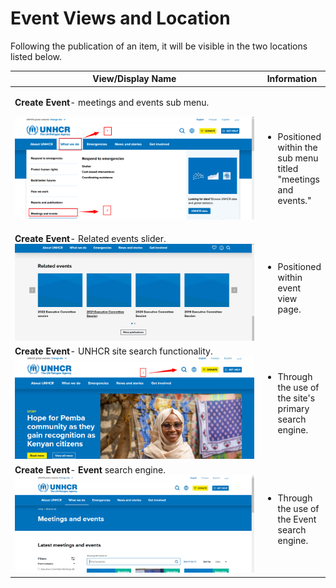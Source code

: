 # Event Views and Location

Following the publication of an item, it will be visible in the two locations listed below.

<table><thead><tr><th width="438">View/Display Name</th><th>Information</th></tr></thead><tbody><tr><td><p><strong>Create Event</strong>- meetings and events sub menu.</p><p><img src="../../../../.gitbook/assets/image (89).png" alt="" data-size="original"></p></td><td><p><br></p><ul><li>Positioned within the sub menu titled "meetings and events."<br></li></ul></td></tr><tr><td><strong>Create Event</strong>- Related events slider.<br><img src="../../../../.gitbook/assets/image (78).png" alt=""></td><td><ul><li>Positioned within event view page.</li></ul></td></tr><tr><td><strong>Create Event</strong>- UNHCR site search functionality.<br><img src="../../../../.gitbook/assets/image (92).png" alt=""></td><td><ul><li>Through the use of the site's primary search engine.</li></ul></td></tr><tr><td><strong>Create Event</strong>- <strong>Event</strong> search engine.<br><img src="../../../../.gitbook/assets/image (85).png" alt=""></td><td><ul><li>Through the use of the Event search engine.</li></ul></td></tr></tbody></table>
